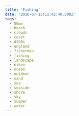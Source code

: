 ```yaml
---
title: 'Fishing'
date: '2016-07-13T11:42:40.000Z'
tags:
  - 50mm
  - beach
  - clouds
  - coast
  - d300s
  - england
  - fisherman
  - fishing
  - landscape
  - nikon
  - ocean
  - outdoor
  - sand
  - sea
  - seaside
  - shore
  - sky
  - summer
  - water
---
```

